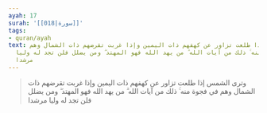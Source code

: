 ```yaml
---
ayah: 17
surah: '[[018|سورة]]'
tags:
- quran/ayah
text: وترى الشمس إذا طلعت تزاور عن كهفهم ذات اليمين وإذا غربت تقرضهم ذات الشمال وهم
  في فجوة منه ۚ ذلك من آيات الله ۗ من يهد الله فهو المهتد ۖ ومن يضلل فلن تجد له وليا
  مرشدا
---
```

> وترى الشمس إذا طلعت تزاور عن كهفهم ذات اليمين وإذا غربت تقرضهم ذات الشمال وهم في فجوة منه ۚ ذلك من آيات الله ۗ من يهد الله فهو المهتد ۖ ومن يضلل فلن تجد له وليا مرشدا
